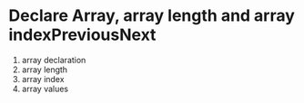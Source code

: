 # **Declare Array, array length and array indexPreviousNext**

1. array declaration
2. array length
3. array index
4. array values
